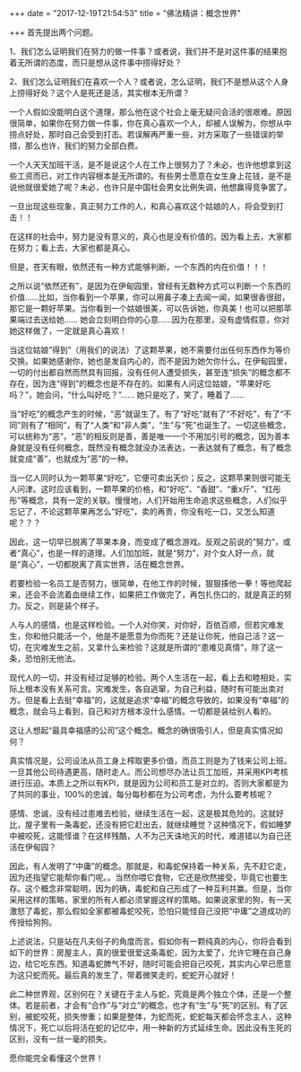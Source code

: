 +++
date = "2017-12-19T21:54:53"
title = "佛法精讲：概念世界"

+++
首先提出两个问题。  
  
1、我们怎么证明我们在努力的做一件事？或者说，我们并不是对这件事的结果抱着无所谓的态度，而只是想从这件事中捞得好处？  
  
2、我们怎么证明我们在喜欢一个人？或者说，怎么证明，我们不是想从这个人身上捞得好处？这个人是死还是活，其实根本无所谓？  
  
一个人假如没能明白这个道理，那么他在这个社会上毫无疑问会活的很艰难。原因很简单，如果你在努力做一件事，你在真心喜欢一个人，却被人误解为，你想从中捞点好处，那时自己会受到打击。若误解再严重一些，对方采取了一些错误的举措，那么也许，我们的努力全部白费。  
  
一个人天天加班干活，是不是说这个人在工作上很努力了？未必，也许他想拿到这些工资而已，对工作内容根本是无所谓的。有些男士愿意在女生身上花钱，是不是说他就很爱她了呢？未必，也许只是中国社会男女比例失调，他想赢得竞争罢了。  
  
一旦出现这些现象，真正努力工作的人，和真心喜欢这个姑娘的人，将会受到打击！！  
  
在这样的社会中，努力是没有意义的，真心也是没有价值的。因为看上去，大家都在努力；看上去，大家也都是真心。  
  
但是，苍天有眼，依然还有一种方式能够判断，一个东西的内在价值！！！  
  
之所以说“依然还有”，是因为在伊甸园里，曾经有无数种方式可以判断一个东西的价值……比如，当你看到一个苹果，你可以用鼻子凑上去闻一闻，如果很香很甜，那它是一颗好苹果。当你看到一个姑娘很美，可以告诉她，你真美！也可以把那苹果端过去送给她…… 她会立刻明白你的心意……因为在那里，没有虚情假意，你对她这样做了，一定就是真心喜欢！  
  
当这位姑娘“得到”（用我们的说法）了这颗苹果，她不需要付出任何东西作为等价交换。如果她感谢你，她也是发自内心的，而不是因为她欠你什么。在伊甸园里，一切的付出都自然而然具有回报，没有任何人遭受损失，甚至连“损失”的概念都不存在，因为连“得到”的概念也是不存在的。如果有人问这位姑娘，“苹果好吃吗？”，她会问，“什么叫好吃？”…… 她只是吃了，笑了，睡着了……  
  
当“好吃”的概念产生的时候，“恶”就诞生了。有了“好吃”就有了“不好吃”，有了“不同”则有了“相同”，有了“人类”和“非人类”，“生”与“死”也诞生了。一切这些概念，可以统称为“恶”，“恶”的相反则是善，善是唯一一个不用加引号的概念，因为善本身就是没有任何概念，既然没有概念就没办法表达，一表达就有了概念，有了概念就变成“善”，也就成为“恶”的一种。  
   
当一亿人同时认为一颗苹果“好吃”，它便可卖出天价；反之，这颗苹果则很可能无人问津。这时应该看到，一颗苹果的价格，和“好吃”、“香甜”、“重x斤”、“红彤彤”等概念，具有一定的关联。慢慢地，人们开始用生命追求这些概念，人们似乎忘记了，不论这颗苹果再怎么“好吃”，卖的再贵，你没有吃一口，又怎么知道呢？？？  
  
因此，这一切早已脱离了苹果本身，而变成了概念游戏。反观之前说的“努力”，或者“真心”，也是一样的道理。人们加加班，就是“努力”，对个女人好一点，就是“真心”，一切都脱离了真实世界，活在概念世界。  
  
若要检验一名员工是否努力，很简单，在他工作的时候，狠狠揍他一拳！等他爬起来，还会不会流着血继续工作，如果把工作做完了，再包扎伤口的，就是真正的努力。反之，则是装个样子。    
  
人与人的感情，也是这样检验。一个人对你笑，对你好，百依百顺，但若灾难发生，你和他只能活一个，他是不是愿意为你而死？还是让你死，他自己活？这一切，在灾难发生之前，又拿什么来检验？这就是所谓的“患难见真情”，除了这一条，恐怕别无他法。    
  
现代人的一切，并没有经过足够的检验。两个人生活在一起，看上去和睦相处，实际上根本没有关系可言。灾难发生，各自逃窜，为自己利益，随时有可能出卖对方。但是看上去挺“幸福”的，这就是追求“幸福”的概念导致的，如果没有“幸福”的概念，就会马上看到，自己和对方根本没什么感情。一切都是装给别人看的。  
  
这让人想起“最具幸福感的公司”这个概念。概念的确很吸引人，但是真实情况如何？    
  
真实情况是，公司设法从员工身上榨取更多价值，而员工则是为了钱来公司上班。一旦其他公司待遇更高，随时走人。而公司想尽办法让员工加班，并采用KPI考核进行压迫。本质上之所以有KPI，就是因为公司和员工是对立的。否则大家都是为了共同的事业，100%的忠诚，每分每秒都在为公司考虑，为什么要考核呢？  
  
感情、忠诚，没有经过患难去检验，继续生活在一起，这是极其危险的。这就好比，屋子里有一条毒蛇，还没有把它赶出去，就继续睡觉？这种情况下，假如睡梦中被咬死，这能怪谁？在这样残酷，人不为己天诛地灭的时代，难道错以为自己还活在伊甸园？  
  
因此，有人发明了“中庸”的概念。那就是，和毒蛇保持着一种关系，先不赶它走，因为还指望它能帮你看门呢。。当然你喂它食物，它还是欣然接受，毕竟它也要生存。这个概念非常聪明，因为的确，毒蛇和自己形成了一种互利共赢。但是，当你采用这样的策略，家里的所有人都必须掌握这样的策略。如果说家里的狗，有一天激怒了毒蛇，那么假如全家都被毒蛇咬死，恐怕只能怪自己没把“中庸”之道成功的传授给狗狗。  
  
上述说法，只是站在凡夫俗子的角度而言。假如你有一颗纯真的内心，你将会看到如下的世界：房屋主人，真的很爱很爱这条毒蛇，因为太爱了，允许它睡在自己身边，给它吃东西。知道毒蛇脾气不好，随时可能会把自己咬死，其实内心早已愿意为这只蛇而死。最后真的发生了，带着微笑走的，蛇蛇开心就好！  
  
此二种世界观，区别何在？关键在于主人与蛇，究竟是两个独立个体，还是一个整体。若是前者，才会有“合作”与“对立”的概念，也才有“生”与“死”的区别。有了区别，被蛇咬死，损失惨重；如果是整体，为蛇而死，蛇蛇每天都会怀念主人，这种情况下，死亡以后将活在蛇的记忆中，用一种新的方式延续生命。因此没有生死的区别，没有一丝一毫的损失。  
  
愿你能完全看懂这个世界！